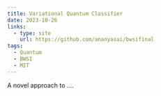 ```yaml
---
title: Variational Quantum Classifier
date: 2023-10-26
links:
  - type: site
    url: https://github.com/ananyasai/bwsifinal
tags:
  - Quantum
  - BWSI
  - MIT
---
```


A novel approach to ....

<!--more-->
